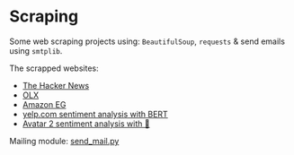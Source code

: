 # Scraping

Some web scraping projects using: `BeautifulSoup`, `requests` & send emails using `smtplib`.

The scrapped websites:

- [The Hacker News](https://github.com/jrreda/Scrapping/blob/main/hacker_news_scrapper.py)
- [OLX](https://github.com/jrreda/Scrapping/blob/main/olx_scrapper.py)
- [Amazon EG](https://github.com/jrreda/Scrapping/blob/main/price_tracker.py)
- [yelp.com sentiment analysis with BERT](https://github.com/jrreda/Scrapping/blob/main/Sentiment_Analysis_with_BERT.ipynb)
- [Avatar 2 sentiment analysis with 🤗](https://github.com/jrreda/Scraping/blob/main/Avatar2_Tweets_Sentiment_Analysis.ipynb)


Mailing module: [send_mail.py](https://github.com/jrreda/Scrapping/blob/main/send_mail.py)
